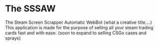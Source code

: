# The SSSAW
The Steam Screen Scrapper Automatic WebBot (what a creative title....)
This application is made for the purpose of selling all your steam trading cards fast and with ease.
{soon to expand to selling CSGo cases and sprays}
